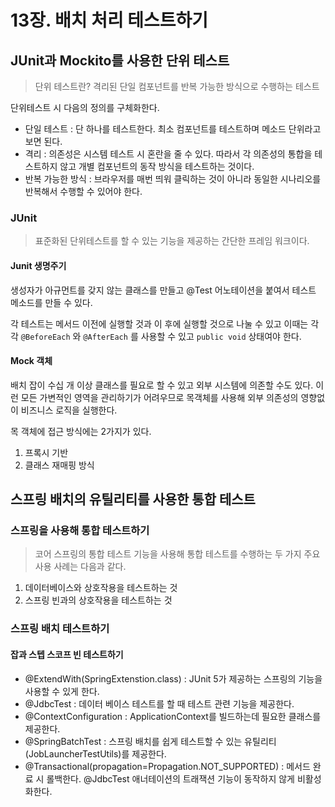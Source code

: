 # 13장. 배치 처리 테스트하기

## JUnit과 Mockito를 사용한 단위 테스트

> 단위 테스트란? 격리된 단일 컴포넌트를 반복 가능한 방식으로 수행하는 테스트

단위테스트 시 다음의 정의를 구체화한다.

- 단일 테스트 : 단 하나를 테스트한다. 최소 컴포넌트를 테스트하며 메소드 단위라고 보면 된다.
- 격리 : 의존성은 시스템 테스트 시 혼란을 줄 수 있다. 따라서 각 의존성의 통합을 테스트하지 않고 개별 컴포넌트의 동작 방식을 테스트하는 것이다.
- 반복 가능한 방식 : 브라우저를 매번 띄워 클릭하는 것이 아니라 동일한 시나리오를 반복해서 수행할 수 있어야 한다.

### JUnit
> 표준화된 단위테스트를 할 수 있는 기능을 제공하는 간단한 프레임 워크이다.

#### Junit 생명주기

생성자가 아규먼트를 갖지 않는 클래스를 만들고 @Test 어노테이션을 붙여서 테스트 메소드를 만들 수 있다.

각 테스트는 메서드 이전에 실행할 것과 이 후에 실행할 것으로 나눌 수 있고
이때는 각각 `@BeforeEach` 와 `@AfterEach` 를 사용할 수 있고 `public void` 상태여야 한다.

#### Mock 객체

배치 잡이 수십 개 이상 클래스를 필요로 할 수 있고 외부 시스템에 의존할 수도 있다.
이런 모든 가변적인 영역을 관리하기가 어려우므로 목객체를 사용해 외부 의존성의 영향없이 비즈니스 로직을 실행한다.

목 객체에 접근 방식에는 2가지가 있다. 
1. 프록시 기반
2. 클래스 재매핑 방식 


## 스프링 배치의 유틸리티를 사용한 통합 테스트

### 스프링을 사용해 통합 테스트하기

> 코어 스프링의 통합 테스트 기능을 사용해 통합 테스트를 수행하는 두 가지 주요 사용 사례는 다음과 같다.

1. 데이터베이스와 상호작용을 테스트하는 것
2. 스프링 빈과의 상호작용을 테스트하는 것

### 스프링 배치 테스트하기

#### 잡과 스텝 스코프 빈 테스트하기
- @ExtendWith(SpringExtenstion.class) : JUnit 5가 제공하는 스프링의 기능을 사용할 수 있게 한다.
- @JdbcTest : 데이터 베이스 테스트를 할 때 테스트 관련 기능을 제공한다.
- @ContextConfiguration : ApplicationContext를 빌드하는데 필요한 클래스를 제공한다.
- @SpringBatchTest : 스프링 배치를 쉽게 테스트할 수 있는 유틸리티(JobLauncherTestUtils)를 제공한다.    
- @Transactional(propagation=Propagation.NOT_SUPPORTED) : 메서드 완료 시 롤백한다. @JdbcTest 애너테이션의 트래잭션 기능이 동작하지 않게 비활성화한다.    